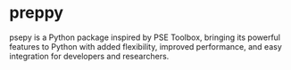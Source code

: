 # preppy
psepy is a Python package inspired by PSE Toolbox, bringing its powerful features to Python with added flexibility, improved performance, and easy integration for developers and researchers.
